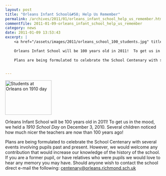 ```yaml
---
layout: post
title: "Orleans Infant School&#58; Help Us Remember"
permalink: /archives/2011/01/orleans_infant_school_help_us_remember.html
commentfile: 2011-01-09-orleans_infant_school_help_us_remember
category: news
date: 2011-01-09 13:53:43
excerpt: |
    <a href="/assets/images/2011/orleans_school_100_students.jpg" title="See larger version of - Students at Orleans acting like Victorians"><img src="/assets/images/2011/orleans_school_100_students_thumb.jpg" width="150" height="112" alt="Students at Orleans on 1910 day" class="photo right" /></a>
    
    Orleans Infant School will be 100 years old in 2011!  To get us in the mood, we held a _1910 School Day_ on December 3, 2010. Several children noticed how much nicer the teachers are now than 100 years ago!
    
    Plans are being formulated to celebrate the School Centenary with several events involving pupils past and present.  However, we would welcome any contribution that would increase our knowledge of the history of the school.  If you are a former pupil, or have relatives who were pupils we would love to hear any memory you may have. Should anyone wish to contact the school direct e-mail the following: <a href="mailto:centenary@orleans.richmond.sch.uk">centenary@orleans.richmond.sch.uk</a>
    

---
```


<a href="/assets/images/2011/orleans_school_100_students.jpg" title="See larger version of - Students at Orleans acting like Victorians"><img src="/assets/images/2011/orleans_school_100_students_thumb.jpg" width="150" height="112" alt="Students at Orleans on 1910 day" class="photo right" /></a>

Orleans Infant School will be 100 years old in 2011! To get us in the mood, we held a *1910 School Day* on December 3, 2010. Several children noticed how much nicer the teachers are now than 100 years ago!

Plans are being formulated to celebrate the School Centenary with several events involving pupils past and present. However, we would welcome any contribution that would increase our knowledge of the history of the school. If you are a former pupil, or have relatives who were pupils we would love to hear any memory you may have. Should anyone wish to contact the school direct e-mail the following: <centenary@orleans.richmond.sch.uk>
